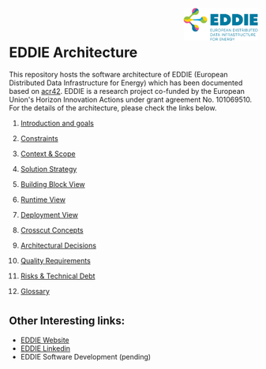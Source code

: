 <img align="right" width="150" src="./figures/eddie-logo.png">
<br/>
<br/>

 
# EDDIE Architecture

This repository hosts the software architecture of EDDIE (European Distributed Data Infrastructure for Energy) which has been documented based on [acr42](https://arc42.org/). EDDIE is a research project co-funded by the European Union's Horizon Innovation Actions under grant agreement No. 101069510. For the details of the architecture, please check the links below.

1. [Introduction and goals](./1-introduction-and-goals/)

1. [Constraints](./2-constraints/)

1. [Context & Scope](./3-context-and-scope/)

1. [Solution Strategy](./4-solution-strategy/)

1. [Building Block View](./5-building-block-view/)

1. [Runtime View](./6-runtime-view/)

1. [Deployment View](./7-deployment-view/)

1. [Crosscut Concepts](./8-crosscut-concepts/)

1. [Architectural Decisions](./9-architectural-decisions/)

1. [Quality Requirements](./10-quality-requirements/)

1. [Risks & Technical Debt](./11-risks-and-technical-debt/)

1. [Glossary](./12-glossary/)

#

## Other Interesting links:

- [EDDIE Website](https://eddie.energy/)
- [EDDIE Linkedin](https://www.linkedin.com/company/eddie-energy/)
- EDDIE Software Development (pending)

